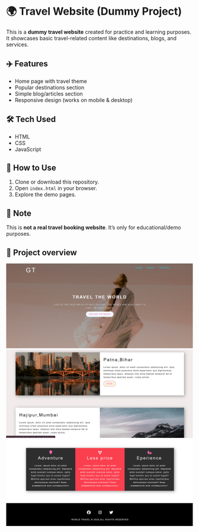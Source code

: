 # 🌍 Travel Website (Dummy Project)

This is a **dummy travel website** created for practice and learning purposes.  
It showcases basic travel-related content like destinations, blogs, and services.

## ✈️ Features
- Home page with travel theme
- Popular destinations section
- Simple blog/articles section
- Responsive design (works on mobile & desktop)

## 🛠 Tech Used
- HTML
- CSS
- JavaScript  

## 🚀 How to Use
1. Clone or download this repository.
2. Open `index.html` in your browser.
3. Explore the demo pages.

## 📌 Note
This is **not a real travel booking website**. It’s only for educational/demo purposes.

## 📂 Project overview 
![Preview 1](img/WEB1.png)
![Preview 2](img/WEB2.png)
![Preview 3](img/WEB3.png)
